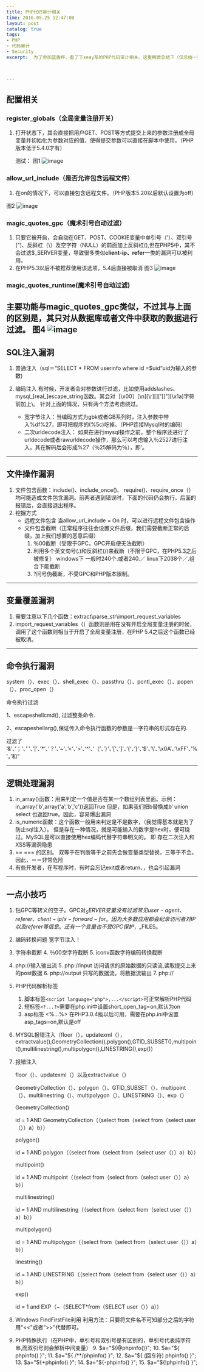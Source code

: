 ```yaml
---
title: PHP代码审计相关
time: 2016.05.25 12:47:00
layout: post
catalog: true
tags:
- PHP
- 代码审计
- Security
excerpt:  为了参加蓝盾杯，看了下seay写的PHP代码审计相关。这里稍微总结下（仅总结一些重要的）。



---
```


## 配置相关
### register_globals（全局变量注册开关）
1. 打开状态下，其会直接把用户GET、POST等方式提交上来的参数注册成全局变量并初始化为参数对应的值，使得提交参数可以直接在脚本中使用。（PHP版本低于5.4.0才有）

   测试：
   图1
   ![image](https://mo-xiaoxi.github.io/img/post/PHPsec/1.png)

### allow_url_include（是否允许包含远程文件）
1. 在on的情况下，可以直接包含远程文件。（PHP版本5.20以后默认设置为off）

  图2
  	![image](https://mo-xiaoxi.github.io/img/post/PHPsec/2.png)

### magic_quotes_gpc（魔术引号自动过滤）
1. 只要它被开启，会自动在GET、POST、COOKIE变量中单引号（'）、双引号(")、反斜杠（\）及空字符（NULL）的前面加上反斜杠(\),但在PHP5中，其不会过滤$_SERVER变量，导致很多类似**client-ip、refer**一类的漏洞可以被利用。
2. 在PHP5.3以后不被推荐使用该选项，5.4后直接被取消
    图3
    ![image](https://mo-xiaoxi.github.io/img/post/PHPsec/3.png)

### magic_quotes_runtime(魔术引号自动过滤)
主要功能与magic_quotes_gpc类似，不过其与上面的区别是，其只对从数据库或者文件中获取的数据进行过滤。
图4
	![image](https://mo-xiaoxi.github.io/img/post/PHPsec/4.png)
---

## SQL注入漏洞
1. 普通注入（sql＝“SELECT * FROM userinfo where id =$uid“uid为输入的参数)
2. 编码注入
   有时候，开发者会对参数进行过滤，比如使用addslashes、mysql_[real_]escape_string函数。其会对［\x00］[\n][\r][\][']["][\x1a]字符前加上\。
   针对上面的情况，只有两个方法考虑绕过。

   - 宽字节注入：当编码方式为gbk或者GB系列时，注入参数中带入%df%27，即可把程序的\(%5c)吃掉。（PHP连接Mysql时的编码）
   - 二次urldecode注入： 如果在进行mysql操作之前，整个程序还进行了urldecode或者rawurldecode操作，那么可以考虑输入％2527进行注入，其在解码后会形成%27（％25解码为％），即'。

---

## 文件操作漏洞
1. 文件包含函数：include()、include_once()、 require()、require_once（）均可能造成文件包含漏洞。前两者遇到错误时，下面的代码仍会执行。后面的报错后，会直接退出程序。
2. 挖掘方式
   - 远程文件包含
          当allow_url_include =  On 时，可以进行远程文件包含操作
   - 文件包含截断（正常程序往往会设置文件后缀，我们需要截断正常的后缀，加上我们想要的恶意后缀）
        1. ％00截断（受限于GPC，GPC开启便无法截断）
        2. 利用多个英文句号(.)和反斜杠(/)来截断（不限于GPC，在PHP5.3之后被修复）
            windows下 一般时240个.或者240.／ linux下2038个／.组合下能截断
        3. ?问号伪截断，不受GPC和PHP版本限制。

----

## 变量覆盖漏洞
1. 需要注意以下几个函数：extract\parse_str\import_request_variables
2. import_request_variables（）函数则是用在没有开启全局变量注册的时候，调用了这个函数则相当于开启了全局变量注册，在PHP 5.4之后这个函数已经被取消。

---

## 命令执行漏洞
system（）、exec（）、shell_exec（）、passthru（）、pcntl_exec（）、popen（）、proc_open（）

命令执行过滤

1、escapeshellcmd(), 过滤整条命令.

2、escapeshellarg(),保证传入命令执行函数的参数是一字符串的形式存在的.

过滤了
‘&’、’；’、’`’、’|’、’*’、’？’、’~’、’<’、’>’、’^’、’（’、’）’、’[‘、’]’、’{‘、’}’、’$’、’\’、’\x0A’、’\xFF’、’%’，’和”





----

## 逻辑处理漏洞
1. in_array()函数：用来判定一个值是否在某一个数组列表里面。示例：in_array('b',array('a','b','c'))返回True  但是，如果我们把b替换成b‘ union select  也返回true。因此，容易爆出漏洞
2. is_numeric函数：这个函数一般用来判定是不是数字，（我觉得基本就是为了防止sql注入）。  但是存在一种情况，就是可能输入的数字是hex时，便可绕过。MySQL是可以直接使用hex编码代替字符串明文的。  即 存在二次注入和XSS等漏洞隐患
3. == === 的区别。  双等于在判断等于之前先会做变量类型替换，三等于不会。因此，＝＝非常危险
4. 有些开发者，在写程序时，有时会忘记exit或者return、，也会引起漏洞

----

## 一点小技巧
1. 钻GPC等转义的空子。GPC对$_SERVER变量没有过滤 常见 user-agent、referer、client-ip/x-forward-for。因为大多数应用都会纪录访问者对IP以及referer等信息。还有一个变量也不受GPC保护，$_FILES。
2. 编码转换问题 宽字节注入！
3. 字符串截断 
   4. ％00空字符截断
   5. iconv函数字符编码转换截断
4. php://输入输出流
   5. php://input 访问请求的原始数据的只读流,读取提交上来的post数据
   6. php://output 只写的数据流，将数据流输出
      7. php://  
5. PHP代码解析标签
   1. 脚本标签```<script language="php">,...</script>```可正常解析PHP代码
   2. 短标签```<?...?>```需要在php.ini中设置short_open_tag=on,默认为on
   3. asp标签 <%...%> 在PHP3.0.4版以后可用，需要在php.ini中设置asp_tags=on,默认是off

6. MYSQL报错注入（floor（），updatexml（），extractvalue(),GeometryCollection(),polygon(),GTID_SUBSET(),multipoint(),multilinestring(),multipolygon(),LINESTRING(),exp()）
7. 报错注入


   	floor（）、updatexml（）以及extractvalue（）

   	GeometryCollection（）、polygon（）、GTID_SUBSET（）、multipoint（）、multilinestring（）、multipolygon（）、LINESTRING（）、exp（）

   	GeometryCollection()

   	id = 1 AND GeometryCollection（（select from（select from（select user（））a）b））

   	polygon()

   	id = 1 AND polygon（（select from（select from（select user（））a）b））

   	multipoint()

   	id = 1 AND multipoint（（select from（select from（select user（））a）b））

   	multilinestring()

   	id = 1 AND multilinestring（（select from（select from（select user（））a）b））

   	multipolygon()

   	id = 1 AND multipolygon（（select from（select from（select user（））a）b））

   	linestring()

   	id = 1 AND LINESTRING（（select from（select from（select user（））a）b））

   	exp()

   	id = 1 and EXP（~（SELECT*from（SELECT user（））a））

8. Windows FindFirstFile利用  利用方法：只要将文件名不可知部分之后的字符用"<<"或者">>"代替即可。
9. PHP特殊执行（在PHP中，单引号和双引号是有区别的，单引号代表纯字符串,而双引号则会解析中间变量）
   9. $a="${@phpinfo()}";
   10. $a="${ phpinfo() }";
   11. $a="${ /**/phpinfo() }";
   12. $a="${ (回车符)
      phpinfo() }";
   13. $a="${+phpinfo() }";
   14. $a="${-phpinfo() }";
   15. $a="${!phpinfo() }";


